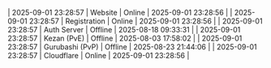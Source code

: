 | 2025-09-01 23:28:57 | Website | Online | 2025-09-01 23:28:56 |
| 2025-09-01 23:28:57 | Registration | Online | 2025-09-01 23:28:56 |
| 2025-09-01 23:28:57 | Auth Server | Offline | 2025-08-18 09:33:31 |
| 2025-09-01 23:28:57 | Kezan (PvE) | Offline | 2025-08-03 17:58:02 |
| 2025-09-01 23:28:57 | Gurubashi (PvP) | Offline | 2025-08-23 21:44:06 |
| 2025-09-01 23:28:57 | Cloudflare | Online | 2025-09-01 23:28:56 |
